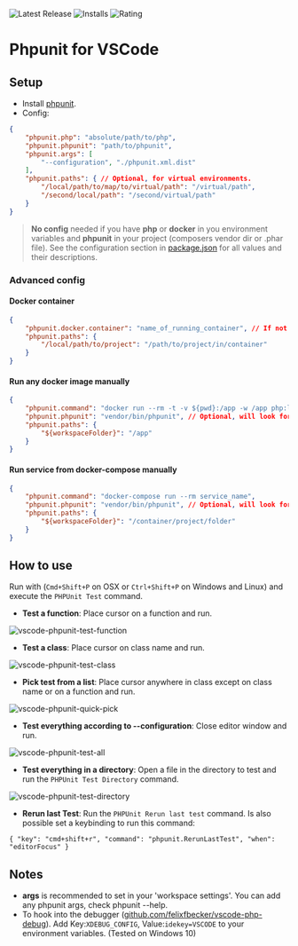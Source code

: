 ![Latest Release](https://vsmarketplacebadge.apphb.com/version/emallin.phpunit.svg) ![Installs](https://vsmarketplacebadge.apphb.com/installs-short/emallin.phpunit.svg) ![Rating](https://vsmarketplacebadge.apphb.com/rating-short/emallin.phpunit.svg)
# Phpunit for VSCode
## Setup
* Install [phpunit](https://phpunit.de/).
* Config:
```JSON
{
    "phpunit.php": "absolute/path/to/php",
    "phpunit.phpunit": "path/to/phpunit",
    "phpunit.args": [
        "--configuration", "./phpunit.xml.dist"
    ],
    "phpunit.paths": { // Optional, for virtual environments.
        "/local/path/to/map/to/virtual/path": "/virtual/path",
        "/second/local/path": "/second/virtual/path"
    }
}
```
> **No config** needed if you have **php** or **docker** in you environment variables and **phpunit** in your project (composers vendor dir or .phar file).
See the configuration section in [package.json](package.json) for all values and their descriptions.

### Advanced config
#### Docker container
```JSON
{
    "phpunit.docker.container": "name_of_running_container", // If not set, a selection of running containers will be shown in "pick window".
    "phpunit.paths": {
        "/local/path/to/project": "/path/to/project/in/container"
    }
}
```

#### Run any docker image manually
```JSON
{
    "phpunit.command": "docker run --rm -t -v ${pwd}:/app -w /app php:latest php",
    "phpunit.phpunit": "vendor/bin/phpunit", // Optional, will look for phpunit in common places (vendor dir and .phar in project dir).
    "phpunit.paths": {
        "${workspaceFolder}": "/app"
    }
}
```
#### Run service from docker-compose manually
```JSON
{
    "phpunit.command": "docker-compose run --rm service_name",
    "phpunit.phpunit": "vendor/bin/phpunit", // Optional, will look for phpunit in common places (vendor dir and .phar in project dir).
    "phpunit.paths": {
        "${workspaceFolder}": "/container/project/folder"
    }
}
```

## How to use
Run with (`Cmd+Shift+P` on OSX or `Ctrl+Shift+P` on Windows and Linux) and execute the `PHPUnit Test` command.
* **Test a function**: Place cursor on a function and run.

![vscode-phpunit-test-function](images/vscode-phpunit-test-function.gif)

* **Test a class**: Place cursor on class name and run.

![vscode-phpunit-test-class](images/vscode-phpunit-test-class.gif)

* **Pick test from a list**: Place cursor anywhere in class except on class name or on a function and run.

![vscode-phpunit-quick-pick](images/vscode-phpunit-quick-pick.gif)

* **Test everything according to --configuration**: Close editor window and run.

![vscode-phpunit-test-all](images/vscode-phpunit-test-all.gif)

* **Test everything in a directory**: Open a file in the directory to test and run the `PHPUnit Test Directory` command.

![vscode-phpunit-test-directory](images/vscode-phpunit-test-directory.gif)

* **Rerun last Test**: Run the `PHPUnit Rerun last test` command. Is also possible set a keybinding to run this command:
```
{ "key": "cmd+shift+r", "command": "phpunit.RerunLastTest", "when": "editorFocus" }
```
## Notes
* **args** is recommended to set in your 'workspace settings'. You can add any phpunit args, check phpunit --help.
* To hook into the debugger ([github.com/felixfbecker/vscode-php-debug](https://github.com/felixfbecker/vscode-php-debug)). Add Key:`XDEBUG_CONFIG`, Value:`idekey=VSCODE` to your environment variables. (Tested on Windows 10)